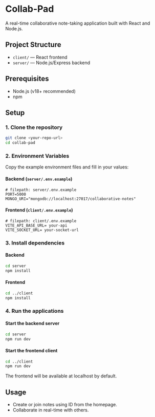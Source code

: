 # Collab-Pad

A real-time collaborative note-taking application built with React and Node.js.

## Project Structure

- `client/` — React frontend
- `server/` — Node.js/Express backend

## Prerequisites

- Node.js (v18+ recommended)
- npm

## Setup

### 1. Clone the repository

```sh
git clone <your-repo-url>
cd collab-pad
```

### 2. Environment Variables

Copy the example environment files and fill in your values:

#### Backend (`server/.env.example`)

```env
# filepath: server/.env.example
PORT=5000
MONGO_URI="mongodb://localhost:27017/collaborative-notes"
```

#### Frontend (`client/.env.example`)

```env
# filepath: client/.env.example
VITE_API_BASE_URL= your-api
VITE_SOCKET_URL= your-socket-url
```

### 3. Install dependencies

#### Backend

```sh
cd server
npm install
```

#### Frontend

```sh
cd ../client
npm install
```

### 4. Run the applications

#### Start the backend server

```sh
cd server
npm run dev
```

#### Start the frontend client

```sh
cd ../client
npm run dev
```

The frontend will be available at localhost by default.

## Usage

- Create or join notes using ID from the homepage.
- Collaborate in real-time with others.

